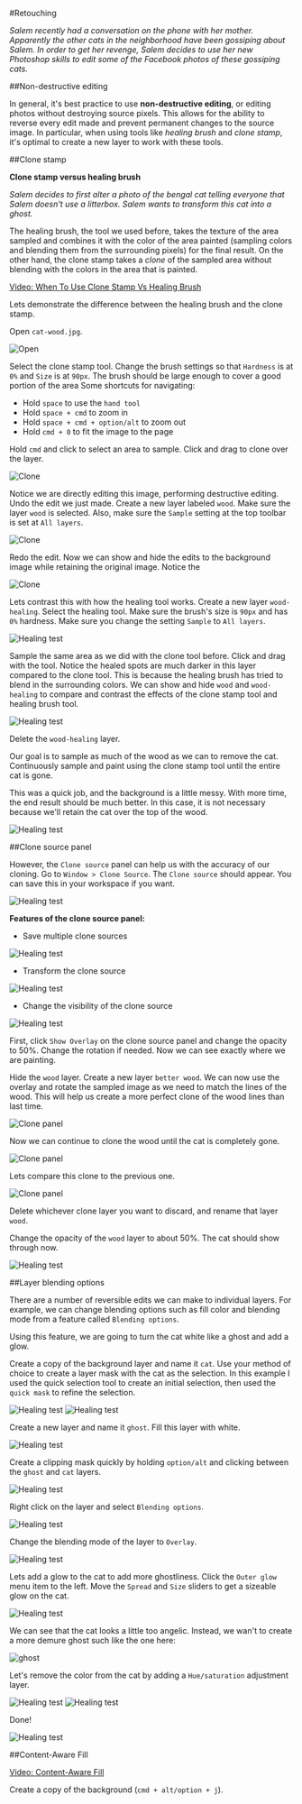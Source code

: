 #Retouching

_Salem recently had a conversation on the phone with her mother. Apparently the other cats in the neighborhood have been gossiping about Salem. In order to get her revenge, Salem decides to use her new Photoshop skills to edit some of the Facebook photos of these gossiping cats._

##Non-destructive editing

In general, it's best practice to use __non-destructive editing__, or editing photos without destroying source pixels. This allows for the ability to reverse every edit made and prevent permanent changes to the source image. In particular, when using tools like _healing brush_ and _clone stamp_, it's optimal to create a new layer to work with these tools. 

##Clone stamp

__Clone stamp versus healing brush__

_Salem decides to first alter a photo of the bengal cat telling everyone that Salem doesn't use a litterbox. Salem wants to transform this cat into a ghost._

The healing brush, the tool we used before, takes the texture of the area sampled and combines it with the color of the area painted (sampling colors and blending them from the surrounding pixels) for the final result. On the other hand, the clone stamp takes a _clone_ of the sampled area without blending with the colors in the area that is painted.

[Video: When To Use Clone Stamp Vs Healing Brush](https://www.youtube.com/watch?v=eDAxK-f04xs)

Lets demonstrate the difference between the healing brush and the clone stamp.


Open `cat-wood.jpg`.

![Open](img/retouching_1.png)

Select the clone stamp tool. Change the brush settings so that `Hardness` is at `0%` and `Size` is at `90px`. The brush should be large enough to cover a good portion of the area Some shortcuts for navigating:
- Hold `space` to use the `hand tool`
- Hold `space + cmd` to zoom in
- Hold `space + cmd + option/alt` to zoom out
- Hold `cmd + 0` to fit the image to the page

Hold `cmd` and click to select an area to sample. Click and drag to clone over the layer.

![Clone](img/retouching_2.png)

Notice we are directly editing this image, performing destructive editing. Undo the edit we just made. Create a new layer labeled `wood`. Make sure the layer `wood` is selected. Also, make sure the `Sample` setting at the top toolbar is set at `All layers`.

![Clone](img/retouching_3.png)

Redo the edit. Now we can show and hide the edits to the background image while retaining the original image. Notice the 

![Clone](img/retouching_4.png)

Lets contrast this with how the healing tool works. Create a new layer `wood-healing`. Select the healing tool. Make sure the brush's size is `90px` and has `0%` hardness. Make sure you change the setting `Sample` to `All layers`.

![Healing test](img/retouching_5.png)

Sample the same area as we did with the clone tool before. Click and drag with the tool. Notice the healed spots are much darker in this layer compared to the clone tool. This is because the healing brush has tried to blend in the surrounding colors. We can show and hide `wood` and `wood-healing` to compare and contrast the effects of the clone stamp tool and healing brush tool.

![Healing test](img/retouching_6.png)

Delete the `wood-healing` layer. 

Our goal is to sample as much of the wood as we can to remove the cat. Continuously sample and paint using the clone stamp tool until the entire cat is gone. 


This was a quick job, and the background is a little messy. With more time, the end result should be much better. In this case, it is not necessary because we'll retain the cat over the top of the wood. 

![Healing test](img/retouching_7.png)

##Clone source panel 

However, the `Clone source` panel can help us with the accuracy of our cloning. 
Go to `Window > Clone Source`. The `Clone source` should appear. You can save this in your workspace if you want. 

![Healing test](img/retouching_7a.png)

__Features of the clone source panel:__
- Save multiple clone sources

![Healing test](img/retouching_7b.png)
- Transform the clone source
 
![Healing test](img/retouching_7c.png)

- Change the visibility of the clone source
    
![Healing test](img/retouching_7d.png)


First, click `Show Overlay` on the clone source panel and change the opacity to 50%. Change the rotation if needed. Now we can see exactly where we are painting. 

Hide the `wood` layer. Create a new layer `better wood`. We can now use the overlay and rotate the sampled image as we need to match the lines of the wood. This will help us create a more perfect clone of the wood lines than last time.

![Clone panel](img/retouching_7f.png)

Now we can continue to clone the wood until the cat is completely gone.

![Clone panel](img/retouching_7g.png)

Lets compare this clone to the previous one.

![Clone panel](img/retouching_7h.png)

Delete whichever clone layer you want to discard, and rename that layer `wood`.

Change the opacity of the `wood` layer to about 50%. The cat should show through now. 

![Healing test](img/retouching_8.png)

##Layer blending options

There are a number of reversible edits we can make to individual layers. For example, we can change blending options such as fill color and blending mode from a feature called `Blending options`.

Using this feature, we are going to turn the cat white like a ghost and add a glow. 

Create a copy of the background layer and name it `cat`. Use your method of choice to create a layer mask with the cat as the selection. In this example I used the quick selection tool to create an initial selection, then used the `quick mask` to refine the selection.

![Healing test](img/retouching_9.png)
![Healing test](img/retouching_10.png)

Create a new layer and name it `ghost`. Fill this layer with white.

![Healing test](img/retouching_11.png)

Create a clipping mask quickly by holding `option/alt` and clicking between the `ghost` and `cat` layers. 

![Healing test](img/retouching_12.png)

Right click on the layer and select `Blending options`. 

![Healing test](img/retouching_13.png)

Change the blending mode of the layer to `Overlay`. 

![Healing test](img/retouching_14.png)

Lets add a glow to the cat to add more ghostliness. Click the `Outer glow` menu item to the left. Move the `Spread` and `Size` sliders to get a sizeable glow on the cat.  

![Healing test](img/retouching_15.png)

We can see that the cat looks a little too angelic. Instead, we wan't to create a more demure ghost such like the one here:

![ghost](http://images4.fanpop.com/image/quiz/649000/649656_1311171483888_319_240.jpg)

Let's remove the color from the cat by adding a `Hue/saturation` adjustment layer. 

![Healing test](img/retouching_16.png)
![Healing test](img/retouching_17.png)

Done!

![Healing test](img/retouching_18.png)

##Content-Aware Fill

[Video: Content-Aware Fill](https://www.youtube.com/watch?v=rmWHeyU6JxI)

Create a copy of the background (`cmd + alt/option + j`).
